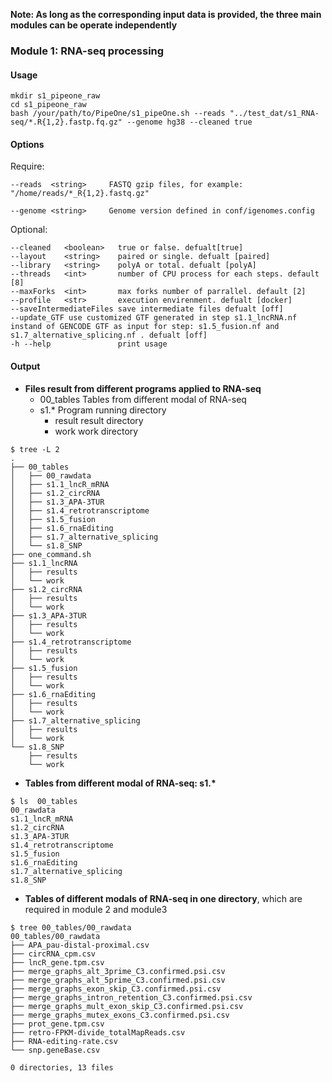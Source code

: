 
__Note: As long as the corresponding input data is provided, the three main modules can be operate independently__

### __Module 1: RNA-seq processing__

####  Usage
```
mkdir s1_pipeone_raw
cd s1_pipeone_raw
bash /your/path/to/PipeOne/s1_pipeOne.sh --reads "../test_dat/s1_RNA-seq/*.R{1,2}.fastp.fq.gz" --genome hg38 --cleaned true
```
#### Options
Require:
```
--reads  <string>     FASTQ gzip files, for example: "/home/reads/*_R{1,2}.fastq.gz"

--genome <string>     Genome version defined in conf/igenomes.config
```

Optional:
```
--cleaned	<boolean>	true or false. defualt[true]
--layout	<string>	paired or single. defualt [paired]
--library	<string>	polyA or total. defualt [polyA]
--threads	<int>	    number of CPU process for each steps. default [8]
--maxForks	<int>	    max forks number of parrallel. default [2]
--profile	<str>	    execution envirenment. defualt [docker]
--saveIntermediateFiles	save intermediate files defualt [off]
--update_GTF use customized GTF generated in step s1.1_lncRNA.nf instand of GENCODE GTF as input for step: s1.5_fusion.nf and s1.7_alternative_splicing.nf . defualt [off]
-h --help               print usage
```

#### Output

* __Files result from different programs applied to RNA-seq__
    * 00_tables Tables from different modal of RNA-seq
    * s1.*  Program running directory
      * result result directory
      * work work directory

```
$ tree -L 2
.
├── 00_tables
│   ├── 00_rawdata
│   ├── s1.1_lncR_mRNA
│   ├── s1.2_circRNA
│   ├── s1.3_APA-3TUR
│   ├── s1.4_retrotranscriptome
│   ├── s1.5_fusion
│   ├── s1.6_rnaEditing
│   ├── s1.7_alternative_splicing
│   └── s1.8_SNP
├── one_command.sh
├── s1.1_lncRNA
│   ├── results
│   └── work
├── s1.2_circRNA
│   ├── results
│   └── work
├── s1.3_APA-3TUR
│   ├── results
│   └── work
├── s1.4_retrotranscriptome
│   ├── results
│   └── work
├── s1.5_fusion
│   ├── results
│   └── work
├── s1.6_rnaEditing
│   ├── results
│   └── work
├── s1.7_alternative_splicing
│   ├── results
│   └── work
└── s1.8_SNP
    ├── results
    └── work

```

* __Tables from different modal of RNA-seq: s1.*__
```
$ ls  00_tables
00_rawdata
s1.1_lncR_mRNA
s1.2_circRNA
s1.3_APA-3TUR
s1.4_retrotranscriptome
s1.5_fusion
s1.6_rnaEditing
s1.7_alternative_splicing
s1.8_SNP
```

* __Tables of different modals of RNA-seq in one directory__, which are required in module 2 and module3
```
$ tree 00_tables/00_rawdata 
00_tables/00_rawdata
├── APA_pau-distal-proximal.csv
├── circRNA_cpm.csv
├── lncR_gene.tpm.csv
├── merge_graphs_alt_3prime_C3.confirmed.psi.csv
├── merge_graphs_alt_5prime_C3.confirmed.psi.csv
├── merge_graphs_exon_skip_C3.confirmed.psi.csv
├── merge_graphs_intron_retention_C3.confirmed.psi.csv
├── merge_graphs_mult_exon_skip_C3.confirmed.psi.csv
├── merge_graphs_mutex_exons_C3.confirmed.psi.csv
├── prot_gene.tpm.csv
├── retro-FPKM-divide_totalMapReads.csv
├── RNA-editing-rate.csv
└── snp.geneBase.csv

0 directories, 13 files
```